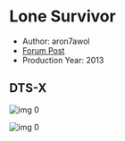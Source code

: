 # Lone Survivor

* Author: aron7awol
* [Forum Post](https://www.avsforum.com/threads/bass-eq-for-filtered-movies.2995212/post-57557318)
* Production Year: 2013

## DTS-X

![img 0](https://i.imgur.com/tK9lWu2.jpg)

![img 0](https://i.imgur.com/8Mj1XEB.jpg)

